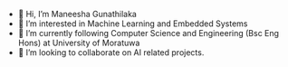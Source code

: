 - 👋 Hi, I’m Maneesha Gunathilaka
- 👀 I’m interested in Machine Learning and Embedded Systems
- 🌱 I’m currently following Computer Science and Engineering (Bsc Eng Hons) at University of Moratuwa
- 💞️ I’m looking to collaborate on AI related projects.
<!---
mdgunathilaka/mdgunathilaka is a ✨ special ✨ repository because its `README.md` (this file) appears on your GitHub profile.
You can click the Preview link to take a look at your changes.
--->

